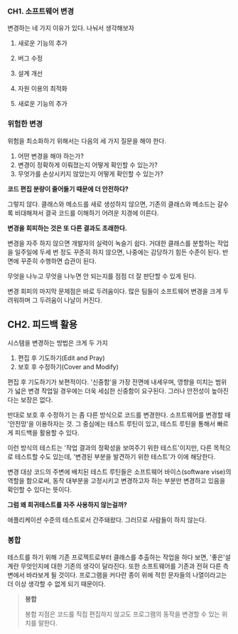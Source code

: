 ### CH1. 소프트웨어 변경

변경하는 네 가지 이유가 있다. 나눠서 생각해보자

1. 새로운 기능의 추가
2. 버그 수정
3. 설계 개선
4. 자원 이용의 최적화



1. 새로운 기능의 추가



### 위험한 변경

위험을 최소화하기 위해서는 다음의 세 가지 질문을 해야 한다.

1. 어떤 변경을 해야 하는가?
2. 변경이 정확하게 이뤄졌는지 어떻게 확인할 수 있는가?
3. 무엇가를 손상시키지 않았는지 어떻게 확인할 수 있는가?



**코드 편집 분량이 줄어들기 때문에 더 안전하다?**

그렇지 않다. 클래스와 메소드를 새로 생성하지 않으면, 기존의 클래스와 메소드는 갈수록 비대해져서 결국 코드를 이해하기 어려운 지경에 이른다.



**변경을 회피하는 것은 또 다른 결과도 초래한다.**

변경을 자주 하지 않으면 개발자의 실력이 녹슬기 쉽다. 거대한 클래스를 분할하는 작업을 일주일에 두세 번 정도 꾸준히 하지 않으면, 나중에는 감당하기 힘든 수준이 된다. 반면에 꾸준히 수행하면 습관이 된다.

무엇을 나누고 무엇을 나누면 안 되는지를 점점 더 잘 판단할 수 있게 된다.

변경 회피의 마지막 문제점은 바로 두려움이다. 많은 팀들이 소프트웨어 변경을 크게 두려워하며 그 두려움이 나날이 커진다.

## CH2. 피드백 활용

 시스템을 변경하는 방법은 크게 두 가지

1. 편집 후 기도하기(Edit and Pray)
2. 보호 후 수정하기(Cover and Modify)



편집 후 기도하기가 보편적이다. '신중함'을 가장 전면에 내세우며, 영향을 미치는 범위가 넓은 변경 작업일 경우에는 더욱 세심한 신중함이 요구된다. 그러나 안전성이 높아진다는 보장은 없다.

반대로 보호 후 수정하기 는 좀 다른 방식으로 코드를 변경한다. 소프트웨어를 변경할 때 '안전망'을 이용하자는 것. 그 중심에는 테스트 루틴이 있고, 테스트 루틴을 통해서 빠르게 피드백을 활용할 수 있다.

이런 방식의 테스트는 '작업 결과의 정확성을 보여주기 위한 테스트'이지만, 다른 목적으로 테스트할 수도 있는데, '변경된 부분을 발견하기 위한 테스트'가 이에 해당한다.

변경 대상 코드의 주변에 배치된 테스트 루틴들은 소프트웨어 바이스(software vise)의 역할을 함으로써, 동작 대부분을 고정시키고 변경하고자 하는 부분만 변경하고 있음을 확인할 수 있다는 뜻이다.



**그럼 왜 회귀테스트를 자주 사용하지 않는걸까?**

애플리케이션 수준의 테스트로서 간주돼왔다. 그러므로 사람들이 하지 않는다.



### 봉합

 테스트를 하기 위해 기존 프로젝트로부터 클래스를 추출하는 작업을 하다 보면, '좋은'설계란 무엇인지에 대한 기존의 생각이 달라진다. 또한 소프트웨어를 기존과 전혀 다른 측변에서 바라보게 될 것이다. 프로그램을 커다란 종이 위에 적힌 문자들의 나열이라고는 더 이상 생각할 수 없게 되기 때문이다.



> **봉합**
>
> 봉합 지점은 코드를 직접 편집하지 않고도 프로그램의 동작을 변경할 수 있는 위치를 말한다.

